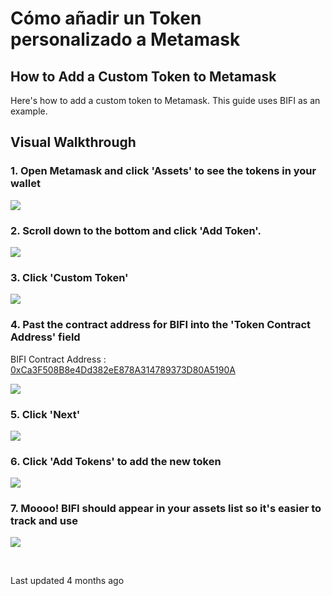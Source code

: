 # Cómo añadir un Token personalizado a Metamask

## How to Add a Custom Token to Metamask

Here's how to add a custom token to Metamask. This guide uses BIFI as an example.

## Visual Walkthrough <a id="visual-walkthrough"></a>

### 1. Open Metamask and click 'Assets' to see the tokens in your wallet <a id="1-open-metamask-and-click-assets-to-see-the-tokens-in-your-wallet"></a>

![](https://gblobscdn.gitbook.com/assets%2F-MJZ0tXJc-hdgL-YTlPk%2F-MKPlsa3CgNePqlBzjDi%2F-MKPoHJ76WpyC9vNgHad%2FCapture.PNG?alt=media&token=51a0d748-fc25-46ed-8cb3-cfb7cde18797)

### 2. Scroll down to the bottom and click 'Add Token'. <a id="2-scroll-down-to-the-bottom-and-click-add-token"></a>

![](https://gblobscdn.gitbook.com/assets%2F-MJZ0tXJc-hdgL-YTlPk%2F-MKPlsa3CgNePqlBzjDi%2F-MKPopOBnbsp2262beJL%2FAddtoken.PNG?alt=media&token=85745d8c-6572-45fd-b54c-d294a917f71f)

### 3. Click 'Custom Token' <a id="3-click-custom-token"></a>

![](https://gblobscdn.gitbook.com/assets%2F-MJZ0tXJc-hdgL-YTlPk%2F-MKPlsa3CgNePqlBzjDi%2F-MKPpkFh_WggBiukQQjg%2FCustom%20token.PNG?alt=media&token=e122ffe3-8c48-4dce-9e92-9365ec03fef0)

### 4. Past the contract address for BIFI into the 'Token Contract Address' field <a id="4-past-the-contract-address-for-bifi-into-the-token-contract-address-field"></a>

BIFI Contract Address : [0xCa3F508B8e4Dd382eE878A314789373D80A5190A](https://bscscan.com/token/0xCa3F508B8e4Dd382eE878A314789373D80A5190A) ​

![](https://gblobscdn.gitbook.com/assets%2F-MJZ0tXJc-hdgL-YTlPk%2F-MKPlsa3CgNePqlBzjDi%2F-MKPqwxwaioKFqniqaMR%2Ftoken%20address.PNG?alt=media&token=6e783d5a-e7a6-4009-bf7f-98985203ed12)

### 5. Click 'Next'  <a id="5-click-next"></a>

![](https://gblobscdn.gitbook.com/assets%2F-MJZ0tXJc-hdgL-YTlPk%2F-MKPlsa3CgNePqlBzjDi%2F-MKPra-cgUSY0HxJ-eRh%2Fnext.PNG?alt=media&token=0cc25b1f-b554-42b4-a61a-7269d99d5e17)

### 6. Click 'Add Tokens' to add the new token <a id="6-click-add-tokens-to-add-the-new-token"></a>

![](https://gblobscdn.gitbook.com/assets%2F-MJZ0tXJc-hdgL-YTlPk%2F-MKPlsa3CgNePqlBzjDi%2F-MKPsNTZPjQPexhkL8sK%2Fbifi%20ass.PNG?alt=media&token=8607219c-444d-4011-aa46-4e08bf0a6c70)

### 7. Moooo! BIFI should appear in your assets list so it's easier to track and use <a id="7-moooo-bifi-should-appear-in-your-assets-list-so-its-easier-to-track-and-use"></a>

![](https://gblobscdn.gitbook.com/assets%2F-MJZ0tXJc-hdgL-YTlPk%2F-MKPlsa3CgNePqlBzjDi%2F-MKPsmpLuI8yNwN_OHB1%2Fadded.PNG?alt=media&token=63fbb17b-5fc6-417e-adcd-8deaaf246277)

​

Last updated 4 months ago

